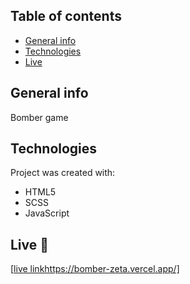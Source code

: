 ## Table of contents
* [General info](#general-info)
* [Technologies](#technologies)
* [Live](#live-star2)

## General info
Bomber game

## Technologies
Project was created with:
* HTML5
* SCSS
* JavaScript

## Live :star2:
[[live link](https://bomber-zeta.vercel.app/)https://bomber-zeta.vercel.app/]
